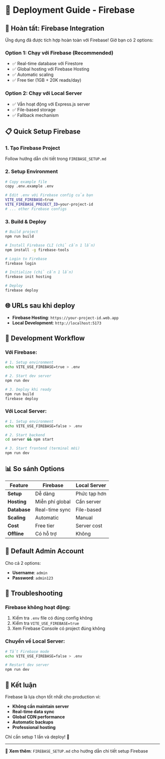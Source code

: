 # 🚀 Deployment Guide - Firebase

## 🎯 Hoàn tất: Firebase Integration

Ứng dụng đã được tích hợp hoàn toàn với Firebase! Giờ bạn có 2 options:

### Option 1: Chạy với Firebase (Recommended)
- ✅ Real-time database với Firestore
- ✅ Global hosting với Firebase Hosting  
- ✅ Automatic scaling
- ✅ Free tier (1GB + 20K reads/day)

### Option 2: Chạy với Local Server  
- ✅ Vẫn hoạt động với Express.js server
- ✅ File-based storage
- ✅ Fallback mechanism

## 📋 Quick Setup Firebase

### 1. Tạo Firebase Project
Follow hướng dẫn chi tiết trong `FIREBASE_SETUP.md`

### 2. Setup Environment
```bash
# Copy example file
copy .env.example .env

# Edit .env với Firebase config của bạn
VITE_USE_FIREBASE=true
VITE_FIREBASE_PROJECT_ID=your-project-id
# ... other Firebase configs
```

### 3. Build & Deploy
```bash
# Build project
npm run build

# Install Firebase CLI (chỉ cần 1 lần)
npm install -g firebase-tools

# Login to Firebase
firebase login

# Initialize (chỉ cần 1 lần)
firebase init hosting

# Deploy
firebase deploy
```

## 🌐 URLs sau khi deploy

- **Firebase Hosting**: `https://your-project-id.web.app`
- **Local Development**: `http://localhost:5173`

## 🔄 Development Workflow

### Với Firebase:
```bash
# 1. Setup environment
echo VITE_USE_FIREBASE=true > .env

# 2. Start dev server
npm run dev

# 3. Deploy khi ready
npm run build
firebase deploy
```

### Với Local Server:
```bash
# 1. Setup environment  
echo VITE_USE_FIREBASE=false > .env

# 2. Start backend
cd server && npm start

# 3. Start frontend (terminal mới)
npm run dev
```

## 📊 So sánh Options

| Feature | Firebase | Local Server |
|---------|----------|--------------|
| **Setup** | Dễ dàng | Phức tạp hơn |
| **Hosting** | Miễn phí global | Cần server |
| **Database** | Real-time sync | File-based |
| **Scaling** | Automatic | Manual |
| **Cost** | Free tier | Server cost |
| **Offline** | Có hỗ trợ | Không |

## 🎉 Default Admin Account

Cho cả 2 options:
- **Username**: `admin`  
- **Password**: `admin123`

## 🔧 Troubleshooting

### Firebase không hoạt động:
1. Kiểm tra `.env` file có đúng config không
2. Kiểm tra `VITE_USE_FIREBASE=true`
3. Xem Firebase Console có project đúng không

### Chuyển về Local Server:
```bash
# Tắt Firebase mode
echo VITE_USE_FIREBASE=false > .env

# Restart dev server
npm run dev
```

## 🎯 Kết luận

Firebase là lựa chọn tốt nhất cho production vì:
- **Không cần maintain server**
- **Real-time data sync** 
- **Global CDN performance**
- **Automatic backups**
- **Professional hosting**

Chỉ cần setup 1 lần và deploy! 🚀

---

📖 **Xem thêm**: `FIREBASE_SETUP.md` cho hướng dẫn chi tiết setup Firebase